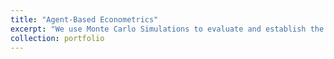 ```yaml
---
title: "Agent-Based Econometrics"
excerpt: "We use Monte Carlo Simulations to evaluate and establish the estimator properties for an agent-based model!"
collection: portfolio
---
```

